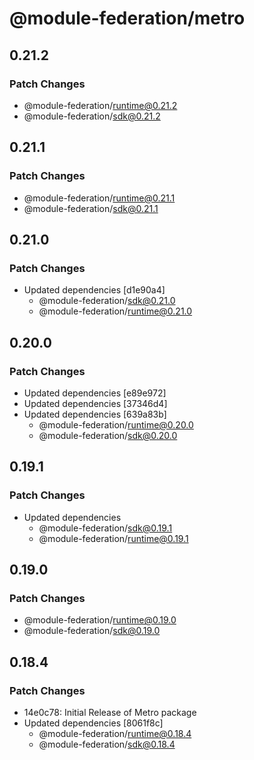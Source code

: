# @module-federation/metro

## 0.21.2

### Patch Changes

- @module-federation/runtime@0.21.2
- @module-federation/sdk@0.21.2

## 0.21.1

### Patch Changes

- @module-federation/runtime@0.21.1
- @module-federation/sdk@0.21.1

## 0.21.0

### Patch Changes

- Updated dependencies [d1e90a4]
  - @module-federation/sdk@0.21.0
  - @module-federation/runtime@0.21.0

## 0.20.0

### Patch Changes

- Updated dependencies [e89e972]
- Updated dependencies [37346d4]
- Updated dependencies [639a83b]
  - @module-federation/runtime@0.20.0
  - @module-federation/sdk@0.20.0

## 0.19.1

### Patch Changes

- Updated dependencies
  - @module-federation/sdk@0.19.1
  - @module-federation/runtime@0.19.1

## 0.19.0

### Patch Changes

- @module-federation/runtime@0.19.0
- @module-federation/sdk@0.19.0

## 0.18.4

### Patch Changes

- 14e0c78: Initial Release of Metro package
- Updated dependencies [8061f8c]
  - @module-federation/runtime@0.18.4
  - @module-federation/sdk@0.18.4
